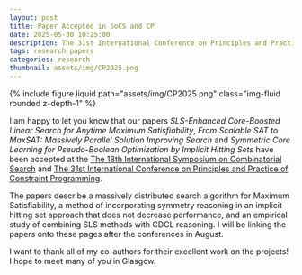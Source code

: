 ```yaml
---
layout: post
title: Paper Accepted in SoCS and CP
date: 2025-05-30 10:25:00
description: The 31st International Conference on Principles and Practice of Constraint Programming and The 18th International Symposium on Combinatorial Search
tags: research papers
categories: research
thumbnail: assets/img/CP2025.png
---
```


<div class="row mt-3">
    <div class="col-sm mt-3 mt-md-0">
        {% include figure.liquid path="assets/img/CP2025.png" class="img-fluid rounded z-depth-1" %}
    </div>
</div>

I am happy to let you know that our papers _SLS-Enhanced Core-Boosted Linear Search for Anytime Maximum Satisfiability_, _From Scalable SAT to MaxSAT: Massively Parallel Solution Improving Search_ and _Symmetric Core Learning for Pseudo-Boolean Optimization by Implicit Hitting Sets_ have been accepted at 
the [The 18th International Symposium on Combinatorial Search](https://socs25.search-conference.org/)
and [The 31st International Conference on Principles and Practice of Constraint Programming](https://cp2025.a4cp.org/index.html). 

The papers describe a massively distributed search algorithm for Maximum Satisfiability, a method of incorporating 
symmetry reasoning in an implicit hitting set approach that does not decrease performance, and an empirical study of combining SLS methods with CDCL reasoning. I will be linking the papers onto these pages after the conferences in August. 

I want to thank all of my co-authors for their excellent work on the projects! I hope to meet many of you in Glasgow. 
